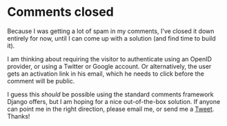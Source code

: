 # Comments closed
Because I was getting a lot of spam in my comments, I've closed it down entirely for now, until I can come up with a solution (and find time to build it).

I am thinking about requiring the visitor to authenticate using an OpenID provider, or using a Twitter or Google account. Or alternatively, the user gets an activation link in his email, which he needs to click before the comment will be public.

I guess this _should_ be possible using the standard comments framework Django offers, but I am hoping for a nice out-of-the-box solution. If anyone can point me in the right direction, please email me, or send me a [Tweet](http://twitter.com/vrot). Thanks!